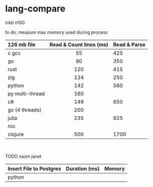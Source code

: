 # lang-compare

intel n100

to do: measure max memory used during process

| 126 mb file     | Read & Count lines (ms) | Read & Parse |
| :-------------- | :---------------------: | ------------ |
| c gcc           |           55            | 425          |
| go              |           90            | 350          |
| rust            |           120           | 415          |
| zig             |           134           | 250          |
| python          |           142           | 560          |
| py multi-thread |           160           |
| c#              |           149           | 650          |
| go (4 threads)  |           200           |
| julia           |           235           | 925          |
| roc             |                         |
| clojure         |           500           | 1700         |

<br>

TODO
nasm
janet

| Insert File to Postgres | Duration (ms) | Memory |
| :---------------------- | :-----------: | -----: |
| python                  |               |        |
